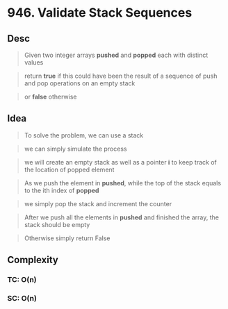 # 946. Validate Stack Sequences

## Desc

> Given two integer arrays **pushed** and **popped** each with distinct values

> return **true** if this could have been the result of a sequence of push and pop operations on an empty stack

> or **false** otherwise

## Idea

> To solve the problem, we can use a stack

> we can simply simulate the process

> we will create an empty stack as well as a pointer **i** to keep track of the location of popped element

> As we push the element in **pushed**, while the top of the stack equals to the ith index of **popped**

> we simply pop the stack and increment the counter

> After we push all the elements in **pushed** and finished the array, the stack should be empty

> Otherwise simply return False

## Complexity

### TC: O(n)

### SC: O(n)